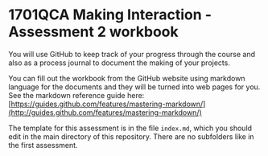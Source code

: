 # 1701QCA Making Interaction - Assessment 2 workbook

You will use GitHub to keep track of your progress through the course and also as a process journal to document the making of your projects.

You can fill out the workbook from the GitHub website using markdown language for the documents and they will be turned into web pages for you. See the markdown reference guide here: [https://guides.github.com/features/mastering-markdown/](http://guides.github.com/features/mastering-markdown/)

The template for this assessment is in the file `index.md`, which you should edit in the main directory of this repository. There are no subfolders like in the first assessment.